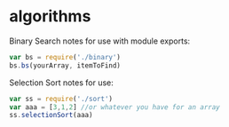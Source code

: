 # algorithms


Binary Search notes for use with module exports:  
```javascript
var bs = require('./binary')  
bs.bs(yourArray, itemToFind) 
```

Selection Sort notes for use:  
```javascript  
var ss = require('./sort')  
var aaa = [3,1,2] //or whatever you have for an array  
ss.selectionSort(aaa)
